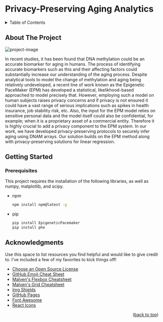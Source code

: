 # Privacy-Preserving Aging Analytics


<!-- TABLE OF CONTENTS -->
<details>
  <summary>Table of Contents</summary>
  <ol>
    <li>
      <a href="#about-the-project">About The Project</a>
    </li>
    <li>
      <a href="#getting-started">Getting Started</a>
      <ul>
        <li><a href="#prerequisites">Prerequisites</a></li>
      </ul>
    </li>
    <li><a href="#contact">Contact</a></li>
    <li><a href="#acknowledgments">Acknowledgments</a></li>
  </ol>
</details>



<!-- ABOUT THE PROJECT -->
## About The Project

![project-image]

In recent studies, it has been found that DNA methylation could be an accurate biomarker for aging in humans. The process of identifying accurate biomarkers such as this and their affecting factors could substantially increase our understanding of the aging process. Despite analytical tools to model the change of methylation and aging being relatively undeveloped, a recent line of work known as the Epigenetic PaceMaker (EPM) has developed a statistical, likelikhood-based approached to model precisely that. However, employing such a model on human subjects raises privacy concerns and if privacy is not ensured it could have a vast range of serious implications such as spikes in health insurance, job stability risk, etc. Also, the input for the EPM model relies on sensitive personal data and the model itself could also be confidential, for example; when it is a proprietary asset of a commercial entity. Therefore it is highly crucial to add a privacy component to the EPM system. In our work, we have developed privacy-preserving protocols to securely infer aging using DNAM arrays. Our solution builds on the EPM method along with privacy-preserving solutions for linear regression.


<!-- GETTING STARTED -->
## Getting Started

### Prerequisites

This project requires the installation of the following libraries, as well as numpy, matplotlib, and scipy.

* npm
  ```sh
  npm install npm@latest -g
  ```
* pip
  ```sh
  pip install EpigeneticPacemaker
  pip install phe
  ```



<!-- ACKNOWLEDGMENTS -->
## Acknowledgments

Use this space to list resources you find helpful and would like to give credit to. I've included a few of my favorites to kick things off!

* [Choose an Open Source License](https://choosealicense.com)
* [GitHub Emoji Cheat Sheet](https://www.webpagefx.com/tools/emoji-cheat-sheet)
* [Malven's Flexbox Cheatsheet](https://flexbox.malven.co/)
* [Malven's Grid Cheatsheet](https://grid.malven.co/)
* [Img Shields](https://shields.io)
* [GitHub Pages](https://pages.github.com)
* [Font Awesome](https://fontawesome.com)
* [React Icons](https://react-icons.github.io/react-icons/search)

<p align="right">(<a href="#readme-top">back to top</a>)</p>


<!-- MARKDOWN LINKS & IMAGES -->
[project-image]: https://i.im.ge/2022/08/26/OmwlhF.privacy-preserving-aging-analytics.png